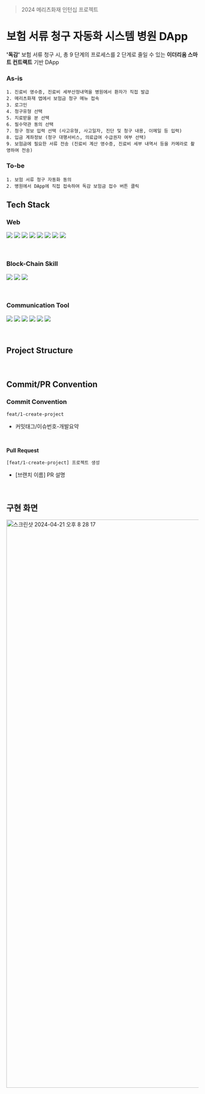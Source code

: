 > 2024 메리츠화재 인턴십 프로젝트

# 보험 서류 청구 자동화 시스템 병원 DApp
**'독감'** 보험 서류 청구 시, 총 9 단계의 프로세스를 2 단계로 줄일 수 있는 **이더리움 스마트 컨트랙트** 기반 DApp

### As-is
```
1. 진료비 영수증, 진료비 세부산정내역을 병원에서 환자가 직접 발급
2. 메리츠화재 앱에서 보험금 청구 메뉴 접속
3. 로그인
4. 청구유형 선택
5. 치료받을 분 선택
6. 필수약관 동의 선택
7. 청구 정보 입력 선택 (사고유형, 사고일자, 진단 및 청구 내용, 이메일 등 입력)
8. 입금 계좌정보 (청구 대행서비스, 의료급여 수급권자 여부 선택)
9. 보험금에 필요한 서류 전송 (진료비 계산 영수증, 진료비 세부 내역서 등을 카메라로 촬영하여 전송)
```

### To-be
```
1. 보험 서류 청구 자동화 동의
2. 병원에서 DApp에 직접 접속하여 독감 보험금 접수 버튼 클릭
```

## Tech Stack
### Web
<img src="https://img.shields.io/badge/react-61DAFB?style=for-the-badge&logo=react&logoColor=white"> <img src="https://img.shields.io/badge/styled components-DB7093?style=for-the-badge&logo=styled-components&logoColor=white">
<img src="https://img.shields.io/badge/axios-5A29E4?style=for-the-badge&logo=axios&logoColor=white"> 
<img src="https://img.shields.io/badge/html5-E34F26?style=for-the-badge&logo=html5&logoColor=white">
<img src="https://img.shields.io/badge/css3-1572B6?style=for-the-badge&logo=css3&logoColor=white">
<img src="https://img.shields.io/badge/javascript-F7DF1E?style=for-the-badge&logo=javascript&logoColor=white">
<img src="https://img.shields.io/badge/node.js-6DB33F?style=for-the-badge&logo=nodedotjs&logoColor=white">
<img src="https://img.shields.io/badge/npm-CB3837?style=for-the-badge&logo=npm&logoColor=white"> 

<br>

### Block-Chain Skill
<img src="https://img.shields.io/badge/ethereum-3C3C3D?style=for-the-badge&logo=ethereum&logoColor=white"> <img src="https://img.shields.io/badge/web3.js-F16822?style=for-the-badge&logo=web3dotjs&logoColor=white"> <img src="https://img.shields.io/badge/metamask-E88A3A?style=for-the-badge&logo=metamask&logoColor=white"> 

<br>

### Communication Tool
<img src="https://img.shields.io/badge/InteliJ-0071C5?style=for-the-badge&logo=intellijidea&logoColor=white"> <img src="https://img.shields.io/badge/github-181717?style=for-the-badge&logo=github&logoColor=white"> <img src="https://img.shields.io/badge/git-F05032?style=for-the-badge&logo=git&logoColor=white"> <img src="https://img.shields.io/badge/Notion-000000?style=for-the-badge&logo=notion&logoColor=white"/> <img src="https://img.shields.io/badge/Figma-F24E1E?style=for-the-badge&logo=Figma&logoColor=white"/> <img src="https://img.shields.io/badge/Discord-5865F2?style=for-the-badge&logo=Discord&logoColor=white"/> 

<br>

## Project Structure 

<br>

## Commit/PR Convention
### Commit Convention
```
feat/1-create-project
```
- 커밋태그/이슈번호-개발요약
<br>

**Pull Request**
```
[feat/1-create-project] 프로젝트 생성
```
- [브랜치 이름] PR 설명

<br>


## 구현 화면
<img width="1490" alt="스크린샷 2024-04-21 오후 8 28 17" src="https://github.com/insurance-m-project/hospital-frontend/assets/90203250/63bfe824-e534-49df-a258-44904787e929">

